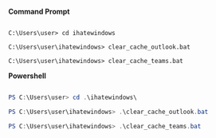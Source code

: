 **Command Prompt** 

```shell

C:\Users\user> cd ihatewindows

C:\Users\user\ihatewindows> clear_cache_outlook.bat

C:\Users\user\ihatewindows> clear_cache_teams.bat

```

**Powershell** 

```powershell 

PS C:\Users\user> cd .\ihatewindows\

PS C:\Users\user\ihatewindows> .\clear_cache_outlook.bat

PS C:\Users\user\ihatewindows> .\clear_cache_teams.bat

```

